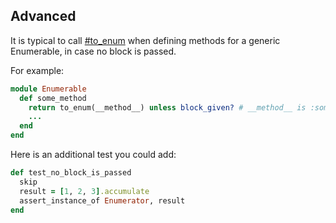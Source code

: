## Advanced

It is typical to call [#to_enum](http://ruby-doc.org/core-2.3.1/Object.html#method-i-to_enum) when defining methods for a generic Enumerable, in case no block is passed.

For example:

```ruby
module Enumerable
  def some_method
    return to_enum(__method__) unless block_given? # __method__ is :some_method here
    ...
  end
end
```

Here is an additional test you could add:

```ruby
def test_no_block_is_passed
  skip
  result = [1, 2, 3].accumulate
  assert_instance_of Enumerator, result
end
```
